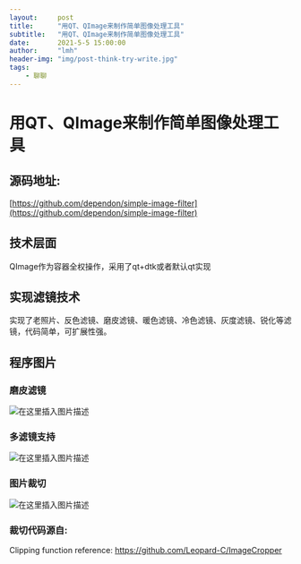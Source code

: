 ```yaml
---
layout:     post
title:      "用QT、QImage来制作简单图像处理工具"
subtitle:   "用QT、QImage来制作简单图像处理工具"
date:       2021-5-5 15:00:00
author:     "lmh"
header-img: "img/post-think-try-write.jpg"
tags:
    - 聊聊
---
```

# 用QT、QImage来制作简单图像处理工具

## 源码地址:
[https://github.com/dependon/simple-image-filter](https://github.com/dependon/simple-image-filter)

## 技术层面
QImage作为容器全权操作，采用了qt+dtk或者默认qt实现

## 实现滤镜技术
实现了老照片、反色滤镜、磨皮滤镜、暖色滤镜、冷色滤镜、灰度滤镜、锐化等滤镜，代码简单，可扩展性强。

##  程序图片


### 磨皮滤镜
![在这里插入图片描述](https://img-blog.csdnimg.cn/20210518142043861.png?x-oss-process=image/watermark,type_ZmFuZ3poZW5naGVpdGk,shadow_10,text_aHR0cHM6Ly9ibG9nLmNzZG4ubmV0L3FxXzQzMDgxNzAy,size_16,color_FFFFFF,t_70)


### 多滤镜支持
![在这里插入图片描述](https://img-blog.csdnimg.cn/20210518142106731.png?x-oss-process=image/watermark,type_ZmFuZ3poZW5naGVpdGk,shadow_10,text_aHR0cHM6Ly9ibG9nLmNzZG4ubmV0L3FxXzQzMDgxNzAy,size_16,color_FFFFFF,t_70)



### 图片裁切
![在这里插入图片描述](https://img-blog.csdnimg.cn/20210518142114765.png?x-oss-process=image/watermark,type_ZmFuZ3poZW5naGVpdGk,shadow_10,text_aHR0cHM6Ly9ibG9nLmNzZG4ubmV0L3FxXzQzMDgxNzAy,size_16,color_FFFFFF,t_70)


### 裁切代码源自:
Clipping function reference:
https://github.com/Leopard-C/ImageCropper